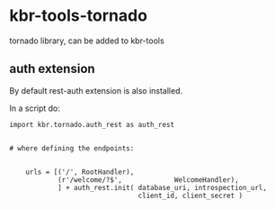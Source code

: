 # kbr-tools-tornado
tornado library, can be added to kbr-tools


## auth extension

By default rest-auth extension is also installed.

In a script do:

```
import kbr.tornado.auth_rest as auth_rest


# where defining the endpoints:


    urls = [('/', RootHandler),
            (r'/welcome/?$',             WelcomeHandler),
            ] + auth_rest.init( database_uri, introspection_url,
                                client_id, client_secret )



```